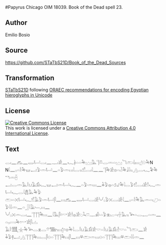 #Papyrus Chicago OIM 18039. Book of the Dead spell 23.

## Author 

Emilio Bosio

## Source 

https://github.com/STaTbS21D/Book_of_the_Dead_Sources

## Transformation 

[STaTbS21D](https://statbs21d.github.io/) following [ORAEC recommendations for encoding Egyptian hieroglyphs in Unicode](https://github.com/oraec/recommendations-encoding-hieroglyphs)

## License 

<a rel="license" href="http://creativecommons.org/licenses/by/4.0/"><img alt="Creative Commons License" style="border-width:0" src="https://i.creativecommons.org/l/by/4.0/88x31.png" /></a><br />This work is licensed under a <a rel="license" href="http://creativecommons.org/licenses/by/4.0/">Creative Commons Attribution 4.0 International License</a>.

## Text 

<hiero>𓂋𓏤𓈖𓃹𓈖𓉿𓂡𓂋𓏤𓈖𓊃𓏤𓀀𓈖𓆑𓋀𓏏𓏏𓅆𓈉𓅓𓊹𓌨𓂋𓏛𓏏𓈉𓆓𓂧𓌃𓏤𓏥𓊨𓇳𓅆N<br>
N𓇋𓈖𓊪𓏏𓎛𓅆𓊠𓂝𓅱𓏛𓂡𓈖𓏏𓅱𓏛𓏥𓇋𓂋𓏭𓀸𓂋𓏤𓇋𓈖𓈖𓊹𓅆𓀀𓊖𓏏𓏤𓍘𓅆𓇍𓇋𓏭𓂻𓂋𓆑𓅝𓅆𓎔𓏛𓐢<br>
𓂝𓂋𓏛𓅓𓎛𓂓𓄿𓀁𓆑𓊠𓂝𓏛𓂡𓆑𓈖𓏏𓅱𓏛𓏥𓈖𓇓𓅱𓐍𓏏𓃫𓅆𓇋𓂋𓅱𓀸𓂋𓏤𓀀𓍙𓆑𓏛𓂡𓆑𓂋𓇋𓆣𓅓𓅆𓅱<br>
𓂧𓏏𓏴𓂡𓆑𓀸𓄿𓅱𓏛𓂡𓋴𓈖𓏥𓃹𓈖𓉿𓂡𓂋𓏤𓀀𓄋𓊪𓅱𓏴𓂋𓏤𓀀𓇋𓈖𓊪𓏏𓎛𓅆𓅓𓏛𓏏𓏤𓈔𓏏𓅱𓇋𓇋𓏛𓈖𓏏𓃀𓇋𓄿𓄑𓈒𓏥𓈖<br>
𓄋𓊪𓏴𓏛𓂋𓏤𓈖𓊹𓊹𓊹𓅆𓏥𓈖𓇋𓅓𓋴𓏌𓎡𓀀𓌂𓐍𓀀𓆇𓆗𓈞𓊃𓀉𓏏𓅱𓁷𓏤𓐞𓏏𓏤𓏶𓅓𓏭𓅨𓏏𓂋𓉻𓏏𓏛𓈖𓏏𓊪𓇯𓅆𓏌𓎡𓀀𓋴𓐟<br>
𓄿𓎛𓃃𓇼𓅆𓅨𓂋𓁷𓂋𓄣𓅢𓏤𓏥𓉺𓏌𓊖𓅆𓇋𓂋𓎛𓂓𓄿𓀁𓀀𓎟𓏏𓎛𓂓𓄿𓀁𓁐𓎟𓏏𓆓𓂧𓈖𓀀<br>
𓇓𓅱𓊢𓂝𓂻𓊹𓊹𓊹𓅆𓏥𓂋𓋴𓇷𓏏𓊹𓊹𓊹𓅆𓏥𓋴𓈖𓏥𓋬𓂧𓏛𓏥𓇷𓏏𓊹𓊹𓊹𓅆𓏥𓋬𓂧𓇋𓇋𓏛𓈖<br></hiero>